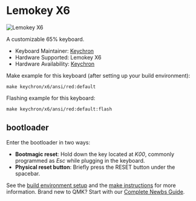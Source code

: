 # Lemokey X6

![Lemokey X6](https://cdn.shopify.com/s/files/1/0059/0630/1017/files/Lemokey_X6_QMK_65_layout_Mechanical_Keyboard-2.jpg)

A customizable 65% keyboard.

* Keyboard Maintainer: [Keychron](https://github.com/keychron)
* Hardware Supported: Lemokey X6
* Hardware Availability: [Keychron](https://www.keychron.com/products/lemokey-x6-qmk-wired-mechanical-keyboard?srsltid=AfmBOoqGszv4uXVfi5e1QlazYLRWmQvvSJwoYBX2-TfXSvOcNh_8wKcR)

Make example for this keyboard (after setting up your build environment):

    make keychron/x6/ansi/red:default

Flashing example for this keyboard:

    make keychron/x6/ansi/red:default:flash

## bootloader

Enter the bootloader in two ways:

* **Bootmagic reset**: Hold down the key located at *K00*, commonly programmed as *Esc* while plugging in the keyboard.
* **Physical reset button**: Briefly press the RESET button under the spacebar.

See the [build environment setup](https://docs.qmk.fm/#/getting_started_build_tools) and the [make instructions](https://docs.qmk.fm/#/getting_started_make_guide) for more information. Brand new to QMK? Start with our [Complete Newbs Guide](https://docs.qmk.fm/#/newbs).
